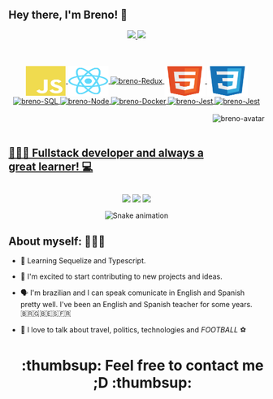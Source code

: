 ## Hey there, I'm Breno! 👋

<div align="center">
  <a href="https://github.com/brenusaraujo">
  <img height="180em" src="https://github-readme-stats.vercel.app/api?username=brenusaraujo&show_icons=true&theme=darcula&include_all_commits=true&count_private=true"/>
  <img height="180em" src="https://github-readme-stats.vercel.app/api/top-langs/?username=brenusaraujo&layout=compact&langs_count=7&theme=darcula"/>
</div>
  <br/><br/>
<div style="display: inline_block" align="center"><br>
  <img align="center" alt="breno-Js" height="60" width="80" src="https://raw.githubusercontent.com/devicons/devicon/master/icons/javascript/javascript-plain.svg">
  <img align="center" alt="breno-React" height="60" width="80" src="https://raw.githubusercontent.com/devicons/devicon/master/icons/react/react-original.svg">
  <img align="center" alt="breno-Redux" height="60" width="80" src="https://cdn.jsdelivr.net/gh/devicons/devicon/icons/redux/redux-original.svg">
  <img align="center" alt="breno-HTML" height="60" width="80" src="https://raw.githubusercontent.com/devicons/devicon/master/icons/html5/html5-original.svg">
  <img align="center" alt="breno-CSS" height="60" width="80" src="https://raw.githubusercontent.com/devicons/devicon/master/icons/css3/css3-original.svg">
  <img align="center" alt="breno-SQL" height="60" width="80" src="https://cdn.jsdelivr.net/gh/devicons/devicon/icons/mysql/mysql-original.svg">
  <img align="center" alt="breno-Node" height="60" width="80" src="https://cdn.jsdelivr.net/gh/devicons/devicon/icons/nodejs/nodejs-original.svg">
  <img align="center" alt="breno-Docker" height="60" width="80" src="https://cdn.jsdelivr.net/gh/devicons/devicon/icons/docker/docker-original.svg">
  <img align="center" alt="breno-Jest" height="60" width="80" src="https://cdn.jsdelivr.net/gh/devicons/devicon/icons/jest/jest-plain.svg">
  <img align="center" alt="breno-Jest" height="60" width="80" src="https://cdn.jsdelivr.net/npm/simple-icons@7.17.0/icons/typescript.svg">
 <br/><br/>
  <img align="right" alt="breno-avatar" height="150" src="https://i.pinimg.com/originals/89/51/92/895192a0e014bbf0b8b2d528d9e17b00.jpg">
</div>
  <br/><br/>
  
  ## 👨🏾‍💻 Fullstack developer and always a great learner! 💻
  <br/>

<div align="center"> 
  <a href="https://www.instagram.com/brenusaraujo/" target="_blank"><img src="https://img.shields.io/badge/Instagram-E4405F?style=for-the-badge&logo=instagram&logoColor=white" target="_blank"></a>
  <a href = "mailto:brenoaraujo50@icloud.com"><img src="https://img.shields.io/badge/-Gmail-%23333?style=for-the-badge&logo=gmail&logoColor=white" target="_blank"></a>
  <a href="https://www.linkedin.com/in/brenusaraujo/" target="_blank"><img src="https://img.shields.io/badge/-LinkedIn-%230077B5?style=for-the-badge&logo=linkedin&logoColor=white" target="_blank"></a>
  <br/>
  
   ![Snake animation](https://github.com/brenusaraujo/brenusaraujo/blob/output/github-contribution-grid-snake.svg)
</div>
 
 ## About myself: 👨🏾‍💻

- 🌱 Learning Sequelize and Typescript.
- 🤔 I'm excited to start contributing to new projects and ideas.
- 🗣️ I'm brazilian and I can speak comunicate in English and Spanish pretty well. I've been an English and Spanish teacher for some years. 🇧🇷🇬🇧🇪🇸🇫🇷
- 💬 I love to talk about travel, politics, technologies and *FOOTBALL* ⚽️
  
  <h1 align="center"> :thumbsup: Feel free to contact me ;D :thumbsup:  </h1>
 
